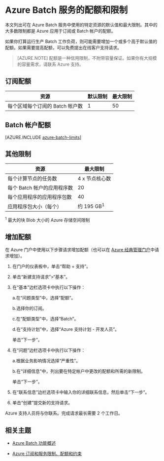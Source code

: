 <properties
	pageTitle="Batch 服务配额和限制 | Azure"
	description="了解使用 Azure Batch 服务时的配额、限制和约束"
	services="batch"
	documentationCenter=""
	authors="dlepow"
	manager="timlt"
	editor=""/>

<tags
	ms.service="batch"
	ms.date="03/11/2016"
	wacn.date="06/06/2016"/>



# Azure Batch 服务的配额和限制

本文列出可在 Azure Batch 服务中使用的特定资源的默认值和最大限制。其中的大多数限制都是 Azure 应用于订阅或 Batch 帐户的配额。

如果你打算运行生产 Batch 工作负荷，则可能需要增加一个或多个高于默认值的配额。如果需要提高配额，可以免费提出在线客户支持请求。

>[AZURE.NOTE] 配额是一种信用限制，不附带容量保证。如果你有大规模的容量需求，请联系 Azure 支持。

## 订阅配额
资源|默认限制|最大限制
---|---|---
每个区域每个订阅的 Batch 帐户数|1|50

## Batch 帐户配额
[AZURE.INCLUDE [azure-batch-limits](../includes/azure-batch-limits.md)]

## 其他限制
资源|最大限制
---|---
每个计算节点的任务数 | 4 x 节点核心数
每个 Batch 帐户的应用程序数 | 20
每个应用程序的应用程序包数 | 40
应用程序包大小（每个） | 约 195 GB<sup>1</sup>

<sup>1</sup> 最大的块 Blob 大小的 Azure 存储空间限制

## 增加配额

在 Azure 门户中使用以下步骤请求增加配额（也可以在 [Azure 经典管理门户](https://manage.windowsazure.cn/)中请求增加）。

1. 在门户的仪表板中，单击“帮助 + 支持”。

2. 单击“新建支持请求”>“基本”。

3. 在“基本”边栏选项卡中执行以下操作：

	a.在“问题类型”中，选择“配额”。

	b.选择你的订阅。

	c.在“配额类型”中，选择“Batch”。

	d.在“支持计划”中，选择“Azure 支持计划 - 开发人员”。

	单击“下一步”。

4. 在“问题”边栏选项卡中执行以下操作：

	a.根据业务影响情况选择“严重性”。

	b.在“详细信息”中，列出要在特定帐户中更改的配额和所需的新限制。

	单击“下一步”。

5. 在“联系信息”边栏选项卡中输入你的详细联系信息，然后单击“下一步”。

6. 单击“创建”提交新的支持请求。

Azure 支持人员将与你联系。完成请求最长需要 2 个工作日。

## 相关主题

* [Azure Batch 功能概述](/documentation/articles/batch-api-basics)

* [Azure 订阅和服务限制、配额和约束](/documentation/articles/azure-subscription-service-limits)

[account_quotas]: ./media/batch-quota-limit/accountquota_portal.PNG

<!---HONumber=Mooncake_0530_2016-->
